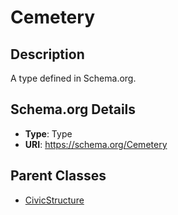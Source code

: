 # Cemetery

## Description
A type defined in Schema.org.

## Schema.org Details
- **Type**: Type
- **URI**: https://schema.org/Cemetery

## Parent Classes
- [CivicStructure](../CivicStructure.md)

